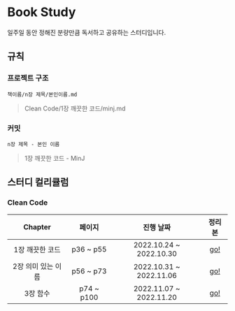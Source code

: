 # Book Study
일주일 동안 정해진 분량만큼 독서하고 공유하는 스터디입니다.
## 규칙
### 프로젝트 구조
`책이름/n장 제목/본인이름.md` 
> Clean Code/1장 깨끗한 코드/minj.md
### 커밋
`n장 제목 - 본인 이름`
> 1장 깨끗한 코드 - MinJ
## 스터디 컬리큘럼 
### Clean Code
| Chapter | 페이지 | 진행 날짜 | 정리본 | 
|:---:|:---:|:---:|:---:|
| 1장 깨끗한 코드 | p36 ~ p55 | 2022.10.24 ~ 2022.10.30 | [go!](https://github.com/m04j00/book-study/tree/main/Clean%20Code/1%EC%9E%A5%20%EA%B9%A8%EB%81%97%ED%95%9C%20%EC%BD%94%EB%93%9C) |
| 2장 의미 있는 이름 | p56 ~ p73 | 2022.10.31 ~ 2022.11.06 | [go!](https://github.com/m04j00/book-study/tree/main/Clean%20Code/2%EC%9E%A5%20%EC%9D%98%EB%AF%B8%EC%9E%88%EB%8A%94%20%EC%9D%B4%EB%A6%84) |
| 3장 함수 | p74 ~ p100 | 2022.11.07 ~ 2022.11.20 | [go!](https://github.com/m04j00/book-study/tree/main/Clean%20Code/3%EC%9E%A5%20%ED%95%A8%EC%88%98) |

